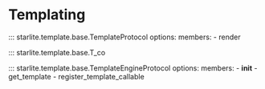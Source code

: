 # Templating

::: starlite.template.base.TemplateProtocol
    options:
        members:
            - render

::: starlite.template.base.T_co

::: starlite.template.base.TemplateEngineProtocol
    options:
        members:
            - __init__
            - get_template
            - register_template_callable
